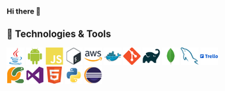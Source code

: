 ### Hi there 👋  

## 🔧 Technologies & Tools
<div>
  <img src="https://raw.githubusercontent.com/devicons/devicon/master/icons/java/java-original.svg" alt="Java" width="40" height="40" />
  <img src="https://raw.githubusercontent.com/devicons/devicon/master/icons/android/android-original.svg" alt="Android" width="40" height="40" />
  <img src="https://raw.githubusercontent.com/devicons/devicon/master/icons/javascript/javascript-plain.svg" alt="Javascript" width="40" height="40" />
  <img src="https://raw.githubusercontent.com/devicons/devicon/master/icons/bash/bash-original.svg" alt="Bash" width="40" height="40" />
  <img src="https://raw.githubusercontent.com/devicons/devicon/master/icons/amazonwebservices/amazonwebservices-original-wordmark.svg" alt="Amazon" width="40" height="40" />
  <img src="https://raw.githubusercontent.com/devicons/devicon/master/icons/docker/docker-original.svg" alt="Docker" width="40" height="40" />
  <img src="https://raw.githubusercontent.com/devicons/devicon/master/icons/git/git-original.svg" alt="Git" width="40" height="40" />
  <img src="https://raw.githubusercontent.com/devicons/devicon/master/icons/gradle/gradle-plain.svg" alt="Gradle" width="40" height="40" />
  <img src="https://raw.githubusercontent.com/devicons/devicon/master/icons/mongodb/mongodb-original.svg" alt="MongoDB" width="40" height="40" />
  <img src="https://raw.githubusercontent.com/devicons/devicon/master/icons/mysql/mysql-original.svg" alt="MySQL" width="40" height="40" />
  <img src="https://raw.githubusercontent.com/devicons/devicon/master/icons/trello/trello-plain-wordmark.svg" alt="Bash" width="40" height="40" />
  <img src="https://github.com/devicons/devicon/blob/master/icons/pycharm/pycharm-original.svg" alt="PyCharm" width="40" height="40"/>
  <img src="https://github.com/devicons/devicon/blob/master/icons/visualstudio/visualstudio-plain.svg" alt="visualStudio" width="40" height="40"/>
  <img src="https://github.com/devicons/devicon/blob/master/icons/html5/html5-original.svg" alt="html5" width="40" height="40"/>
  <img src="https://github.com/devicons/devicon/blob/master/icons/python/python-original.svg?raw=true" alt="python" width="40" height="40"/>
  <img src="https://github.com/caidevOficial/Logos/blob/master/Lenguajes/logo-eclipse.png?raw=true" alt="Eclipse" width="40" height="40" />
  <!-- <img src="https://github.com/devicons/devicon/blob/master/icons/django/django-original.svg" alt="django" width="40" height="40"/> -->
</div>

<!--## &#x1f4c8; GitHub Stats
 <p align="center">
<img align="center" src="https://github-readme-stats.vercel.app/api?username=sapirmadmon&show_icons=true&theme=radical&line_height=33"/>
</a><br><br>
</p> 
<p align="center">
 <img align="left" src="https://github-readme-stats.vercel.app/api/top-langs/?username=sapirmadmon&hide=C%23%0A,html&theme=dark"/> 
</p>-->
